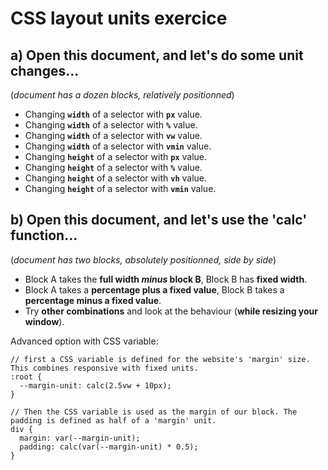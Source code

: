 # CSS layout units exercice

## a) Open this document, and let's do some unit changes...

(*document has a dozen blocks, relatively positionned*)

- Changing **`width`** of a selector with **`px`** value.
- Changing **`width`** of a selector with **`%`** value.
- Changing **`width`** of a selector with **`vw`** value.
- Changing **`width`** of a selector with **`vmin`** value.
- Changing **`height`** of a selector with **`px`** value.
- Changing **`height`** of a selector with **`%`** value.
- Changing **`height`** of a selector with **`vh`** value.
- Changing **`height`** of a selector with **`vmin`** value.

## b) Open this document, and let's use the 'calc' function...

(*document has two blocks, absolutely positionned, side by side*)

- Block A takes the **full width *minus* block B**, Block B has **fixed width**.
- Block A takes a **percentage plus a fixed value**, Block B takes a **percentage minus a fixed value**.
- Try **other combinations** and look at the behaviour (**while resizing your window**).

Advanced option with CSS variable:

```
// first a CSS variable is defined for the website's 'margin' size. This combines responsive with fixed units.
:root {
  --margin-unit: calc(2.5vw + 10px);
}

// Then the CSS variable is used as the margin of our block. The padding is defined as half of a 'margin' unit.
div {
  margin: var(--margin-unit);
  padding: calc(var(--margin-unit) * 0.5);
}
```
